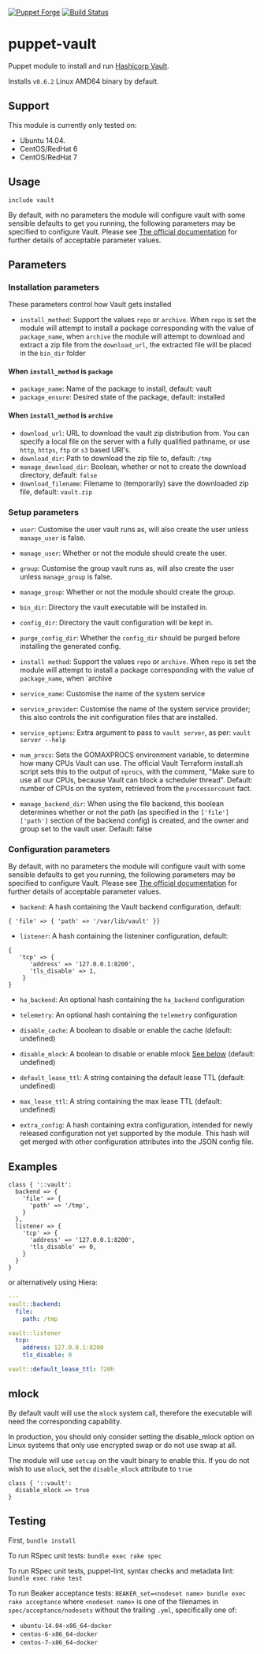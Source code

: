 [![Puppet Forge](http://img.shields.io/puppetforge/v/jsok/vault.svg)](https://forge.puppetlabs.com/jsok/vault)
[![Build Status](https://travis-ci.org/jsok/puppet-vault.svg?branch=master)](https://travis-ci.org/jsok/puppet-vault)

# puppet-vault

Puppet module to install and run [Hashicorp Vault](https://vaultproject.io).

Installs `v0.6.2` Linux AMD64 binary by default.

## Support

This module is currently only tested on:

 * Ubuntu 14.04.
 * CentOS/RedHat 6
 * CentOS/RedHat 7

## Usage

```puppet
include vault
```

By default, with no parameters the module will configure vault with some sensible defaults to get you running, the following parameters may be specified to configure Vault.  Please see [The official documentation](https://www.vaultproject.io/docs/config/) for further details of acceptable parameter values.

## Parameters

### Installation parameters

These parameters control how Vault gets installed


* `install_method`: Support the values `repo` or `archive`.  When `repo` is set the module will attempt to install a package corresponding with the value of `package_name`, when `archive` the module will attempt to download and extract a zip file from the `download_url`, the extracted file will be placed in the `bin_dir` folder

#### When `install_method` is `package`

* `package_name`:  Name of the package to install, default: vault
* `package_ensure`: Desired state of the package, default: installed

#### When `install_method` is `archive`

* `download_url`: URL to download the vault zip distribution from.  You can specify a local file on the server with a fully qualified pathname, or use `http`, `https`, `ftp` or `s3` based URI's.
* `download_dir`: Path to download the zip file to, default: `/tmp`
* `manage_download_dir`: Boolean, whether or not to create the download directory, default: `false`
* `download_filename`: Filename to (temporarily) save the downloaded zip file, default: `vault.zip`

### Setup parameters

* `user`: Customise the user vault runs as, will also create the user unless `manage_user` is false.

* `manage_user`: Whether or not the module should create the user.

* `group`: Customise the group vault runs as, will also create the user unless `manage_group` is false.

* `manage_group`: Whether or not the module should create the group.

* `bin_dir`: Directory the vault executable will be installed in.

* `config_dir`: Directory the vault configuration will be kept in.

* `purge_config_dir`: Whether the `config_dir` should be purged before installing the
  generated config.

* `install method`: Support the values `repo` or `archive`.  When `repo` is set the module will attempt to install a package corresponding with the value of `package_name`, when `archive

* `service_name`: Customise the name of the system service

* `service_provider`: Customise the name of the system service provider; this also controls the init configuration files that are installed.

* `service_options`: Extra argument to pass to `vault server`, as per: `vault server --help`

* `num_procs`: Sets the GOMAXPROCS environment variable, to determine how many CPUs Vault can use. The official Vault Terraform install.sh script sets this to the output of ``nprocs``, with the comment, "Make sure to use all our CPUs, because Vault can block a scheduler thread". Default: number of CPUs on the system, retrieved from the ``processorcount`` fact.

* `manage_backend_dir`: When using the file backend, this boolean determines whether or not the path (as specified in the `['file']['path']` section of the backend config) is created, and the owner and group set to the vault user.  Default: false

### Configuration parameters

By default, with no parameters the module will configure vault with some sensible defaults to get you running, the following parameters may be specified to configure Vault.  Please see [The official documentation](https://www.vaultproject.io/docs/config/) for further details of acceptable parameter values.

* `backend`: A hash containing the Vault backend configuration, default:
```
{ 'file' => { 'path' => '/var/lib/vault' }}
```

* `listener`: A hash containing the listeniner configuration, default:

```
{
   'tcp' => {
      'address' => '127.0.0.1:8200',
      'tls_disable' => 1,
    }
}
```

* `ha_backend`: An optional hash containing the `ha_backend` configuration

* `telemetry`: An optional hash containing the `telemetry` configuration

* `disable_cache`: A boolean to disable or enable the cache (default: undefined)

* `disable_mlock`: A boolean to disable or enable mlock [See below](#mlock) (default: undefined)

* `default_lease_ttl`: A string containing the default lease TTL (default: undefined)

* `max_lease_ttl`: A string containing the max lease TTL (default: undefined)

* `extra_config`: A hash containing extra configuration, intended for newly released configuration not yet supported by the module. This hash will get merged with other configuration attributes into the JSON config file.

## Examples

```puppet
class { '::vault':
  backend => {
    'file' => {
      'path' => '/tmp',
    }
  },
  listener => {
    'tcp' => {
      'address' => '127.0.0.1:8200',
      'tls_disable' => 0,
    }
  }
}
```

or alternatively using Hiera:

```yaml
---
vault::backend:
  file:
    path: /tmp

vault::listener
  tcp:
    address: 127.0.0.1:8200
    tls_disable: 0

vault::default_lease_ttl: 720h

```

## mlock

By default vault will use the `mlock` system call, therefore the executable will need the corresponding capability.

In production, you should only consider setting the disable_mlock option on Linux systems that only use encrypted swap or do not use swap at all.

The module will use `setcap` on the vault binary to enable this.
If you do not wish to use `mlock`, set the `disable_mlock` attribute to `true`

```puppet
class { '::vault':
  disable_mlock => true
}
```

## Testing

First, ``bundle install``

To run RSpec unit tests: ``bundle exec rake spec``

To run RSpec unit tests, puppet-lint, syntax checks and metadata lint: ``bundle exec rake test``

To run Beaker acceptance tests: ``BEAKER_set=<nodeset name> bundle exec rake acceptance``
where ``<nodeset name>`` is one of the filenames in ``spec/acceptance/nodesets`` without the trailing ``.yml``, specifically one of:

* ``ubuntu-14.04-x86_64-docker``
* ``centos-6-x86_64-docker``
* ``centos-7-x86_64-docker``
